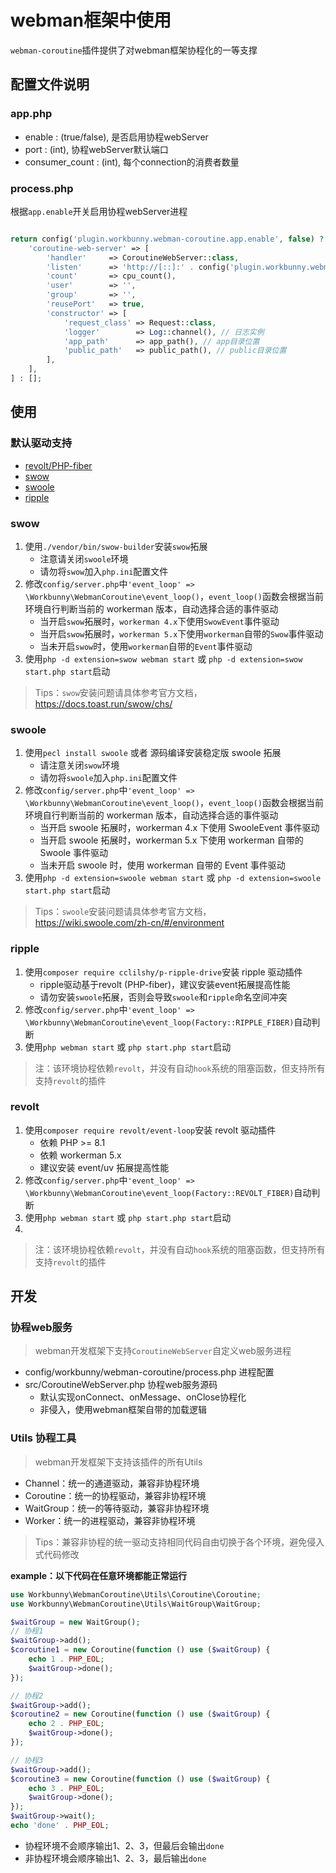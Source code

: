 # webman框架中使用

`webman-coroutine`插件提供了对webman框架协程化的一等支撑

## 配置文件说明 

### app.php

- enable : (true/false), 是否启用协程webServer
- port : (int), 协程webServer默认端口
- consumer_count : (int), 每个connection的消费者数量

### process.php

根据`app.enable`开关启用协程webServer进程

```php

return config('plugin.workbunny.webman-coroutine.app.enable', false) ? [
    'coroutine-web-server' => [
        'handler'     => CoroutineWebServer::class,
        'listen'      => 'http://[::]:' . config('plugin.workbunny.webman-coroutine.app.port', 8717),
        'count'       => cpu_count(),
        'user'        => '',
        'group'       => '',
        'reusePort'   => true,
        'constructor' => [
            'request_class' => Request::class,
            'logger'        => Log::channel(), // 日志实例
            'app_path'      => app_path(), // app目录位置
            'public_path'   => public_path(), // public目录位置
        ],
    ],
] : [];

```

## 使用

### 默认驱动支持

- [revolt/PHP-fiber](https://github.com/revoltphp/event-loop)
- [swow](https://github.com/swow/swow)
- [swoole](https://github.com/swoole/swoole-src)
- [ripple](https://github.com/cloudtay/ripple)

### swow

1. 使用`./vendor/bin/swow-builder`安装`swow`拓展
   - 注意请关闭`swoole`环境
   - 请勿将`swow`加入`php.ini`配置文件
2. 修改`config/server.php`中`'event_loop' => \Workbunny\WebmanCoroutine\event_loop()`，`event_loop()`函数会根据当前环境自行判断当前的 workerman 版本，自动选择合适的事件驱动
    - 当开启`swow`拓展时，`workerman 4.x`下使用`SwowEvent`事件驱动
    - 当开启`swow`拓展时，`workerman 5.x`下使用`workerman`自带的`Swow`事件驱动
    - 当未开启`swow`时，使用`workerman`自带的`Event`事件驱动
3. 使用`php -d extension=swow webman start` 或 `php -d extension=swow start.php start`启动

> Tips：`swow`安装问题请具体参考官方文档，https://docs.toast.run/swow/chs/

### swoole

1. 使用`pecl install swoole` 或者 源码编译安装稳定版 swoole 拓展
   - 请注意关闭`swow`环境
   - 请勿将`swoole`加入`php.ini`配置文件
2. 修改`config/server.php`中`'event_loop' => \Workbunny\WebmanCoroutine\event_loop()`，`event_loop()`函数会根据当前环境自行判断当前的 workerman 版本，自动选择合适的事件驱动
    - 当开启 swoole 拓展时，workerman 4.x 下使用 SwooleEvent 事件驱动
    - 当开启 swoole 拓展时，workerman 5.x 下使用 workerman 自带的 Swoole 事件驱动
    - 当未开启 swoole 时，使用 workerman 自带的 Event 事件驱动
3. 使用`php -d extension=swoole webman start` 或 `php -d extension=swoole start.php start`启动

> Tips：`swoole`安装问题请具体参考官方文档，https://wiki.swoole.com/zh-cn/#/environment

### ripple

1. 使用`composer require cclilshy/p-ripple-drive`安装 ripple 驱动插件
   - ripple驱动基于revolt (PHP-fiber)，建议安装event拓展提高性能
   - 请勿安装`swoole`拓展，否则会导致`swoole`和`ripple`命名空间冲突
2. 修改`config/server.php`中`'event_loop' => \Workbunny\WebmanCoroutine\event_loop(Factory::RIPPLE_FIBER)`自动判断
3. 使用`php webman start` 或 `php start.php start`启动

> 注：该环境协程依赖`revolt`，并没有自动`hook`系统的阻塞函数，但支持所有支持`revolt`的插件

### revolt

1. 使用`composer require revolt/event-loop`安装 revolt 驱动插件
   - 依赖 PHP >= 8.1
   - 依赖 workerman 5.x
   - 建议安装 event/uv 拓展提高性能
2. 修改`config/server.php`中`'event_loop' => \Workbunny\WebmanCoroutine\event_loop(Factory::REVOLT_FIBER)`自动判断
3. 使用`php webman start` 或 `php start.php start`启动
4. 
> 注：该环境协程依赖`revolt`，并没有自动`hook`系统的阻塞函数，但支持所有支持`revolt`的插件

## 开发

### 协程web服务

> webman开发框架下支持`CoroutineWebServer`自定义web服务进程

- config/workbunny/webman-coroutine/process.php 进程配置
- src/CoroutineWebServer.php 协程web服务源码
  - 默认实现onConnect、onMessage、onClose协程化
  - 非侵入，使用webman框架自带的加载逻辑

### Utils 协程工具

> webman开发框架下支持该插件的所有Utils

- Channel：统一的通道驱动，兼容非协程环境
- Coroutine：统一的协程驱动，兼容非协程环境
- WaitGroup：统一的等待驱动，兼容非协程环境
- Worker：统一的进程驱动，兼容非协程环境

> Tips：兼容非协程的统一驱动支持相同代码自由切换于各个环境，避免侵入式代码修改

**example：以下代码在任意环境都能正常运行**

```php
use Workbunny\WebmanCoroutine\Utils\Coroutine\Coroutine;
use Workbunny\WebmanCoroutine\Utils\WaitGroup\WaitGroup;

$waitGroup = new WaitGroup();
// 协程1
$waitGroup->add();
$coroutine1 = new Coroutine(function () use ($waitGroup) {
    echo 1 . PHP_EOL;
    $waitGroup->done();
});

// 协程2
$waitGroup->add();
$coroutine2 = new Coroutine(function () use ($waitGroup) {
    echo 2 . PHP_EOL;
    $waitGroup->done();
});

// 协程3
$waitGroup->add();
$coroutine3 = new Coroutine(function () use ($waitGroup) {
    echo 3 . PHP_EOL;
    $waitGroup->done();
});
$waitGroup->wait();
echo 'done' . PHP_EOL;
```

- 协程环境不会顺序输出1、2、3，但最后会输出`done`
- 非协程环境会顺序输出1、2、3，最后输出`done`
